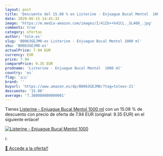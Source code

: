 ```yaml
---
layout: post
title: 'Descuento del 15.08 % en Listerine - Enjuague Bucal Mentol  1000 '
date: 2020-06-15 14:41:32
image: 'https://m.media-amazon.com/images/I/41Ib++h41CL._SL400_.jpg'
comments: true
category: ofertas
author: 'tole.es'
slug: 'B0063GEJM0-es Listerine - Enjuague Bucal Mentol 1000 ml'
sku: 'B0063GEJM0-es'
actualPrice: 7.94 EUR
currency: EUR
price: 7.94
comparePrice: 9.35 EUR
prodname: 'Listerine - Enjuague Bucal Mentol  1000 ml'
country: 'es'
flag: '🇪🇸'
brand: ''
buyurl: 'https://www.amazon.es/dp/B0063GEJM0/?tag=tolees-21'
descuento: '15.08'
average: '7.380000000000001'
---
```


Tienes [Listerine - Enjuague Bucal Mentol  1000 ml](https://www.amazon.es/dp/B0063GEJM0/?tag=tolees-21) con un 15.08 % de descuento con precio de oferta de 7.94 EUR (original: 9.35 EUR) en el siguiente enlace!

[![Listerine - Enjuague Bucal Mentol  1000 ](https://m.media-amazon.com/images/I/41Ib++h41CL._SL400_.jpg)](https://www.amazon.es/dp/B0063GEJM0/?tag=tolees-21)

ℹ️:


[🛒 Accede a la oferta!!](https://www.amazon.es/dp/B0063GEJM0/?tag=tolees-21)
